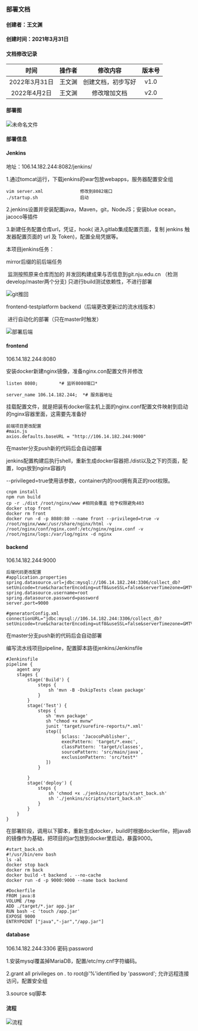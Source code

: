 ### 部署文档

#### 创建者：王文渊

#### 创建时间：2021年3月31日

#### 文档修改记录

|     时间      | 操作者 |      修改内容      | 版本号 |
| :-----------: | :----: | :----------------: | :----: |
| 2022年3月31日 | 王文渊 | 创建文档，初步写好 |  v1.0  |
| 2022年4月2日  | 王文渊 |    修改增加文档    |  v2.0  |

#### 部署图

![未命名文件](部署文档.assets/未命名文件.jpg)



#### 部署信息

####  Jenkins

地址：106.14.182.244:8082/jenkins/

1.通过tomcat运行，下载jenkins的war包放webapps，服务器配置安全组

```
vim server.xml              修改到8082端口
./startup.sh                启动
```

2.jenkins设置并安装配置java，Maven，git，NodeJS；安装blue ocean，jacoco等插件

3.新建任务配置仓库url，凭证，hook( 进入gitlab集成配置页面，复制 jenkins 触发器配置页面的 url 及 Token)，配置全局凭据等。

本项目jenkins任务：

mirror后缀的前后端任务 

​	监测按照原来仓库而加的 并发回构建成果与否信息到git.nju.edu.cn  （检测develop/master两个分支)  只进行build测试依赖性，不进行部署

![git推回](部署文档.assets/git推回.png)

frontend-testplatform   backend（后端更改更新过的流水线版本）  

​	进行自动化的部署（只在master时触发）

![部署后端](部署文档.assets/部署后端.png)

#### frontend

106.14.182.244:8080

安装docker新建nginx镜像，准备nginx.con配置文件并修改

```
listen 8080;		*# 监听8080端口*    

server_name 106.14.182.244;  *# 服务器地址
```

挂载配置文件，就是把装有docker宿主机上面的nginx.conf配置文件映射到启动的nginx容器里面，这需要先准备好

```
前端项目更改配置
#main.js
axios.defaults.baseURL = "http://106.14.182.244:9000"
```

在master分支push新的代码后会自动部署

jenkins配置构建后执行shell，重新生成docker容器把./dist以及之下的页面，配置，logs放到nginx容器内

--privileged=true使用该参数，container内的root拥有真正的root权限。

```
cnpm install
npm run build
cp -r ./dist /root/nginx/www #相同会覆盖 给予权限避免403
docker stop front
docker rm front
docker run -d -p 8080:80 --name front --privileged=true -v /root/nginx/www:/usr/share/nginx/html -v 
/root/nginx/conf/nginx.conf:/etc/nginx/nginx.conf -v /root/nginx/logs:/var/log/nginx -d nginx
```

#### backend

106.14.182.244:9000

```
后端代码更改配置
#application.properties
spring.datasource.url=jdbc:mysql://106.14.182.244:3306/collect_db?setUnicode=true&characterEncoding=utf8&useSSL=false&serverTimezone=GMT%2B8
spring.datasource.username=root
spring.datasource.password=password
server.port=9000

#generatorConfig.xml
connectionURL="jdbc:mysql://106.14.182.244:3306/collect_db?setUnicode=true&characterEncoding=utf8&useSSL=false&serverTimezone=GMT%2B8"
```

在master分支push新的代码后会自动部署

编写流水线项目pipeline，配置脚本路径jenkins/Jenkinsfile

```
#Jenkinsfile
pipeline {
    agent any
    stages {
        stage('Build') {
            steps {
                sh 'mvn -B -DskipTests clean package'
            }
        }
        stage('Test') {
            steps {
               sh 'mvn package'
               sh "chmod +x mvnw"
               junit 'target/surefire-reports/*.xml'
               step([
                     $class: 'JacocoPublisher',
                     execPattern: 'target/*.exec',
                     classPattern: 'target/classes',
                     sourcePattern: 'src/main/java',
                     exclusionPattern: 'src/test*'
               ])
            }

        }
        stage('deploy') {
            steps {
                sh 'chmod +x ./jenkins/scripts/start_back.sh'
                sh './jenkins/scripts/start_back.sh'
            }
        }
    }
}
```

在部署阶段，调用以下脚本，重新生成docker，build时根据dockerfile，把java8的镜像作为基础，把项目的jar包放到docker里启动，暴露9000。

```
#start_back.sh
#!/usr/bin/env bash
ls -al
docker stop back
docker rm back
docker build -t backend . --no-cache
docker run -d -p 9000:9000 --name back backend 
```

```
#Dockerfile
FROM java:8
VOLUME /tmp
ADD ./target/*.jar app.jar
RUN bash -c 'touch /app.jar'
EXPOSE 9000
ENTRYPOINT ["java","-jar","/app.jar"]
```

#### database

106.14.182.244:3306  密码:password

1.安装mysql覆盖掉MariaDB，配置/etc/my.cnf字符编码。

2.grant all privileges on *.* to root@'%'identified by 'password';   允许远程连接访问，配置安全组

3.source sql脚本

#### 流程

![流程](部署文档.assets/流程.png)